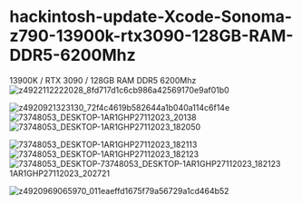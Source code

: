 # hackintosh-update-Xcode-Sonoma-z790-13900k-rtx3090-128GB-RAM-DDR5-6200Mhz
13900K / RTX 3090 / 128GB RAM DDR5 6200Mhz
![z4922112222028_8fd717d1c6cb986a42569170e9af01b0](https://github.com/sonvirgo/hackintosh-update-Xcode-Sonoma-z790-13900k-rtx3090-128GB-DDR5-6200Mhz/assets/10823037/86253f06-f0b5-431e-aebd-9472a4a69fc8)


![z4920921323130_72f4c4619b582644a1b040a114c6f14e](https://github.com/sonvirgo/hackintosh-update-Xcode-Sonoma-z790-13900k-rtx3090/assets/10823037/31a92266-66ee-449b-b678-e6b06f98b021)
![73748053_DESKTOP-1AR1GHP27112023_20138](https://github.com/sonvirgo/hackintosh-update-Xcode-Sonoma-z790-13900k-rtx3090/assets/10823037/4d4f0cc1-6e1c-4c1a-a429-4ee36de74df2)
![73748053_DESKTOP-1AR1GHP27112023_182050](https://github.com/sonvirgo/hackintosh-update-Xcode-Sonoma-z790-13900k-rtx3090/assets/10823037/f66dbd63-b57f-4168-9366-3d4baeb37dd2)

![73748053_DESKTOP-1AR1GHP27112023_182113](https://github.com/sonvirgo/hackintosh-update-Xcode-Sonoma-z790-13900k-rtx3090/assets/10823037/b93f19b1-243c-43f8-9c59-389a3239c774)
![73748053_DESKTOP-1AR1GHP27112023_182123](https://github.com/sonvirgo/hackintosh-update-Xcode-Sonoma-z790-13900k-rtx3090/assets/10823037/b9f7cacb-8bd5-4646-9344-602120727fb5)
![73748053_DESKTOP-![73748053_DESKTOP-1AR1GHP27112023_182123](https://github.com/sonvirgo/hackintosh-update-Xcode-Sonoma-z790-13900k-rtx3090/assets/10823037/2cb4de9e-e8d5-4231-bba7-6c2da16a1af1)
1AR1GHP27112023_202721](https://github.com/sonvirgo/hackintosh-update-Xcode-Sonoma-z790-13900k-rtx3090/assets/10823037/1494c4a6-c67a-48f4-b58c-347280a6bd02)

![z4920969065970_011eaeffd1675f79a56729a1cd464b52](https://github.com/sonvirgo/hackintosh-update-Xcode-Sonoma-z790-13900k-rtx3090/assets/10823037/49eada04-1ece-4524-8a2d-e847b4320dc5)
